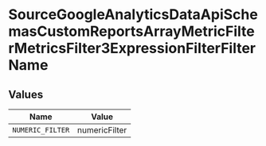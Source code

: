 # SourceGoogleAnalyticsDataApiSchemasCustomReportsArrayMetricFilterMetricsFilter3ExpressionFilterFilterName


## Values

| Name             | Value            |
| ---------------- | ---------------- |
| `NUMERIC_FILTER` | numericFilter    |
